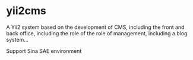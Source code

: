 # yii2cms
A Yii2 system based on the development of CMS, including the front and back office, including the role of the role of management, including a blog system...

Support Sina SAE environment